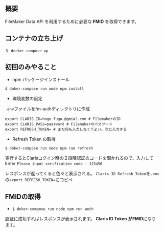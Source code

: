 ## 概要
FileMaker Data API を利用するために必要な **FMID** を取得できます。

## コンテナの立ち上げ
`＄ docker-compose up`

## 初回のみやること
- npm パッケージインストール

`$ doker-compose run node npm install`

- 環境変数の設定

`.env`ファイルをfm-authディレクトリに作成
```
export CLARIS_ID=hoge.fuga.@gmial.com # FilemakerのID
export CLARIS_PASS=password # Filemakerのパスワード
export REFRESH_TOKEN= # まだ何も入力しなくてよい。次に入力する
```
- Refresh Token の取得 

`$ doker-compose run node npm run refresh`

実行するとClarisログイン時の２段階認証のコードを聞かれるので、入力してEnter
`Please input verification code : 123456`

レスポンスが返ってくると色々と表示される。
`Claris ID Refresh Token`を`.env`の`export REFRESH_TOKEN=`にコピペ


## FMIDの取得
- `$ doker-compose run node npm run auth`

認証に成功すればレスポンスが表示されます。
**Claris ID Token **が**FMID**になります。
